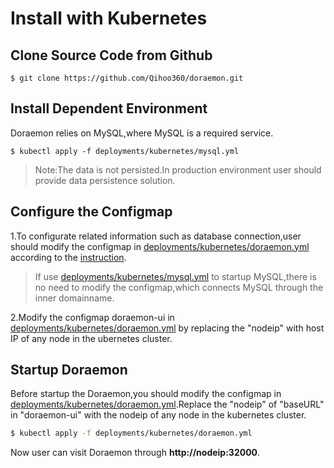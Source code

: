 # Install with Kubernetes

## Clone Source Code from Github  
```shell
$ git clone https://github.com/Qihoo360/doraemon.git
```
## Install Dependent Environment   
Doraemon relies on MySQL,where MySQL is a required service.
```shell
$ kubectl apply -f deployments/kubernetes/mysql.yml
```
> Note:The data is not persisted.In production environment user should provide data persistence solution.

## Configure the Configmap    
1.To configurate related information such as database connection,user should modify the configmap in [deployments/kubernetes/doraemon.yml](../deployments/kubernetes/doraemon.yml) according to the [instruction](ConfigurationItemDescription.md).
> If use [deployments/kubernetes/mysql.yml](../deployments/kubernetes/mysql.yml) to startup MySQL,there is no need to modify the configmap,which connects MySQL through the inner domainname.  

2.Modify the configmap doraemon-ui in [deployments/kubernetes/doraemon.yml](../deployments/kubernetes/doraemon.yml) by replacing the "nodeip" with host IP of any node in the ubernetes cluster.

## Startup Doraemon    
Before startup the Doraemon,you should modify the configmap in [deployments/kubernetes/doraemon.yml](../deployments/kubernetes/doraemon.yml).Replace the "nodeip" of "baseURL" in "doraemon-ui" with the nodeip of any node in the kubernetes cluster.
```bash
$ kubectl apply -f deployments/kubernetes/doraemon.yml
```
Now user can visit Doraemon through **http://nodeip:32000**.  
